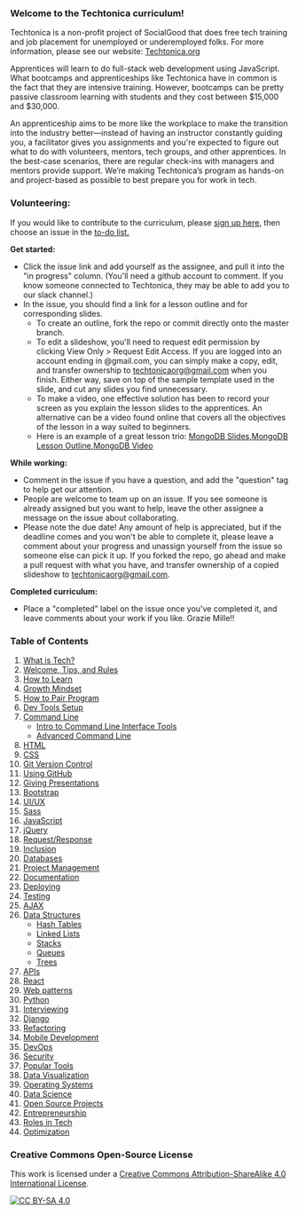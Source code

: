 ### Welcome to the Techtonica curriculum!

Techtonica is a non-profit project of SocialGood that does free tech training and job placement for unemployed or underemployed folks. For more information, please see our website: [Techtonica.org](http://techtonica.org) 

Apprentices will learn to do full-stack web development using JavaScript. What bootcamps and apprenticeships like Techtonica have in common is the fact that they are intensive training. However, bootcamps can be pretty passive classroom learning with students and they cost between $15,000 and $30,000.

An apprenticeship aims to be more like the workplace to make the transition into the industry better—instead of having an instructor constantly guiding you, a facilitator gives you assignments and you're expected to figure out what to do with volunteers, mentors, tech groups, and other apprentices. In the best-case scenarios, there are regular check-ins with managers and mentors provide support. We’re making Techtonica’s program as hands-on and project-based as possible to best prepare you for work in tech.

### Volunteering:

If you would like to contribute to the curriculum, please [sign up here](https://docs.google.com/forms/d/e/1FAIpQLSeW0mo-Dpsig70374UEPvzexpas-31Ost_HsFwm0kjNOxtbtg/viewform?c=0&w=1), then choose an issue in the [to-do list.](https://github.com/Techtonica/curriculum/projects/2)

**Get started:**
- Click the issue link and add yourself as the assignee, and pull it into the "in progress" column. (You'll need a github account to comment. If you know someone connected to Techtonica, they may be able to add you to our slack channel.)
- In the issue, you should find a link for a lesson outline and for corresponding slides.  
    - To create an outline, fork the repo or commit directly onto the master branch.  
    - To edit a slideshow, you'll need to request edit permission by clicking View Only > Request Edit Access. If you are logged into an account ending in @gmail.com, you can simply make a copy, edit, and transfer ownership to techtonicaorg@gmail.com when you finish. Either way, save on top of the sample template used in the slide, and cut any slides you find unnecessary.
    - To make a video, one effective solution has been to record your screen as you explain the lesson slides to the apprentices. An alternative can be a video found online that covers all the objectives of the lesson in a way suited to beginners.
    - Here is an example of a great lesson trio: [MongoDB Slides](https://docs.google.com/presentation/d/1BvO6PrSpulHVSDNOkMaDZM-V7McmheLgm0Lg2PFae7k/edit#slide=id.p),[MongoDB Lesson Outline](https://github.com/Techtonica/curriculum/blob/master/databases/mongo-db.md),[MongoDB Video](https://drive.google.com/file/d/1022MSkPjfRyGAUQa2I-pQltpUn4Q1NJc/view)

**While working:**
- Comment in the issue if you have a question, and add the "question" tag to help get our attention.
- People are welcome to team up on an issue.  If you see someone is already assigned but you want to help, leave the other assignee a message on the issue about collaborating.
- Please note the due date! Any amount of help is appreciated, but if the deadline comes and you won't be able to complete it, please leave a comment about your progress and unassign yourself from the issue so someone else can pick it up. If you forked the repo, go ahead and make a pull request with what you have, and transfer ownership of a copied slideshow to techtonicaorg@gmail.com.

**Completed curriculum:**
- Place a "completed" label on the issue once you've completed it, and leave comments about your work if you like. Grazie Mille!!

### Table of Contents

1. [What is Tech?](/what-is-tech)
1. [Welcome, Tips, and Rules](/welcome-tips-rules)
1. [How to Learn](/learning-to-learn)
1. [Growth Mindset](/growth-mindset)
1. [How to Pair Program](/pair-programming)
1. [Dev Tools Setup](/chrome-developer-tools)
1. [Command Line](/command-line)
    - [Intro to Command Line Interface Tools](/command-line/command-line-interface.md)
    - [Advanced Command Line](/command-line/command-line-advanced.md)
1. [HTML](/html/html.md)
  1. [CSS](/css/css.md)
1. [ Git Version Control](/git-version-control/git-version-control.md)
  1. [Using GitHub](/github-code-storage/github-storage.md)
1. [Giving Presentations](/giving-presentations)
1. [Bootstrap](/bootstrap)
1. [UI/UX](/ux-ui-design/ui-ux-design.md)
1. [Sass](/sass)
1. [JavaScript](/javascript)
1. [jQuery](/jquery)
1. [Request/Response](/request-response)
1. [Inclusion](/diversity-inclusion-bias/inclusion.md)
1. [Databases](/databases)
1. [Project Management](/project-management)
1. [Documentation](/documentation)
1. [Deploying](/deploying)
1. [Testing](/testing-and-tdd/testing-and-tdd.md)
1. [AJAX](/ajax)
1. [Data Structures](/data-structures)
    - [Hash Tables](/data-structures/hash-table.md)
    - [Linked Lists](/data-structures/linked-list.md)
    - [Stacks](/data-structures/stack.md)
    - [Queues](/data-structures/queue.md)
    - [Trees](/data-structures/tree.md)
1. [APIs](/api-application-programming-interface/apis-and-json.md)
1. [React](/react-js/react.md)
1. [Web patterns](/web-patterns/web-patterns.md)
1. [Python](/python/python.md)
1. [Interviewing](/interviewing/interviewing.md)
1. [Django](/django/django.md)
1. [Refactoring](/refactoring/refactoring.md)
1. [Mobile Development](/mobile-development/mobile-development.md)
1. [DevOps](/dev-ops/dev-ops.md)
1. [Security](/security/security.md)
1. [Popular Tools](/popular-tools/popular-tools.md)
1. [Data Visualization](/data-viz/data-viz.md)
1. [Operating Systems](/operating-systems/operating-systems.md)
1. [Data Science](/data-science/data-science.md)
1. [Open Source Projects](/open-source/open-source.md)
1. [Entrepreneurship](/entrepreneurship/entrepreneurship.md)
1. [Roles in Tech](/roles-in-tech/roles-in-tech.md)
1. [Optimization](/optimization/optimization.md)


### Creative Commons Open-Source License
This work is licensed under a [Creative Commons Attribution-ShareAlike 4.0 International License](https://creativecommons.org/licenses/by-sa/4.0/legalcode).

[![CC BY-SA 4.0](https://i.creativecommons.org/l/by-sa/4.0/88x31.png)](https://creativecommons.org/licenses/by-sa/4.0/legalcode)
